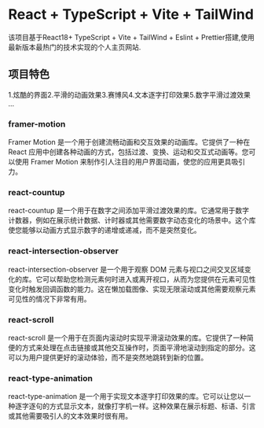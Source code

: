 # React + TypeScript + Vite + TailWind

该项目基于React18+ TypeScript + Vite + TailWind + Eslint + Prettier搭建,使用最新版本最热门的技术实现的个人主页网站.

## 项目特色

1.炫酷的界面2.平滑的动画效果3.赛博风4.文本逐字打印效果5.数字平滑过渡效果
...

### framer-motion

Framer Motion 是一个用于创建流畅动画和交互效果的动画库。它提供了一种在 React 应用中创建各种动画的方式，包括过渡、变换、运动和交互式动画等。您可以使用 Framer Motion 来制作引人注目的用户界面动画，使您的应用更具吸引力。

### react-countup

react-countup 是一个用于在数字之间添加平滑过渡效果的库。它通常用于数字计数器，例如在展示统计数据、计时器或其他需要数字动态变化的场景中。这个库使您能够以动画方式显示数字的递增或递减，而不是突然变化。

### react-intersection-observer

react-intersection-observer 是一个用于观察 DOM 元素与视口之间交叉区域变化的库。它可以帮助您检测元素何时进入或离开视口，从而为您提供在元素可见性变化时触发回调函数的能力。这在懒加载图像、实现无限滚动或其他需要观察元素可见性的情况下非常有用。

### react-scroll

react-scroll 是一个用于在页面内滚动时实现平滑滚动效果的库。它提供了一种简便的方式来处理在点击链接或其他交互操作时，页面平滑地滚动到指定的部分。这可以为用户提供更好的滚动体验，而不是突然地跳转到新的位置。

### react-type-animation

react-type-animation 是一个用于实现文本逐字打印效果的库。它可以让您以一种逐字逐句的方式显示文本，就像打字机一样。这种效果在展示标题、标语、引言或其他需要吸引人的文本效果时很有用。
